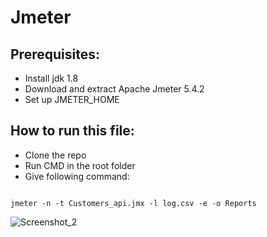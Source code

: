 # Jmeter
## Prerequisites:
* Install jdk 1.8
* Download and extract Apache Jmeter 5.4.2
* Set up JMETER_HOME
## How to run this file:
* Clone the repo
* Run CMD in the root folder
* Give following command:

```

jmeter -n -t Customers_api.jmx -l log.csv -e -o Reports 

```



![Screenshot_2](https://user-images.githubusercontent.com/71173675/147208453-bc40099f-13cf-47c0-8004-9f9155d00cea.png)
